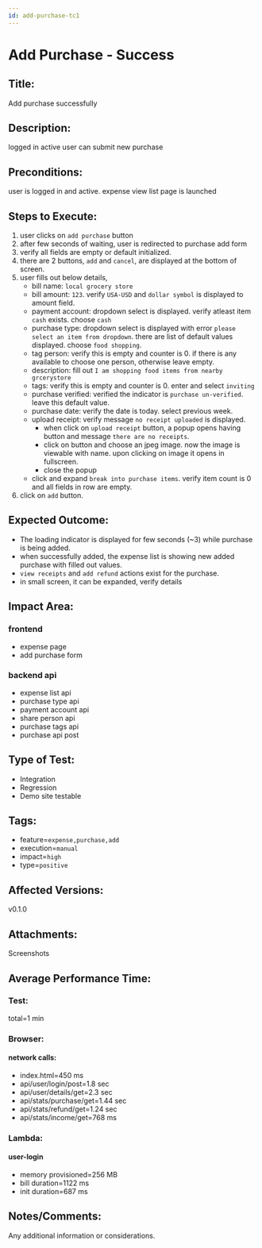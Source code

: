 ```yaml
---
id: add-purchase-tc1
---
```


# Add Purchase - Success

## Title:

Add purchase successfully

## Description:

logged in active user can submit new purchase

## Preconditions:

user is logged in and active. expense view list page is launched

## Steps to Execute:

1. user clicks on `add purchase` button
2. after few seconds of waiting, user is redirected to purchase add form
3. verify all fields are empty or default initialized.
4. there are 2 buttons, `add` and `cancel`, are displayed at the bottom of screen.
5. user fills out below details,
   - bill name: `local grocery store`
   - bill amount: `123`. verify `USA-USD` and `dollar symbol` is displayed to amount field.
   - payment account: dropdown select is displayed. verify atleast item `cash` exists. choose `cash`
   - purchase type: dropdown select is displayed with error `please select an item from dropdown`. there are list of default values displayed. choose `food shopping`.
   - tag person: verify this is empty and counter is 0. if there is any available to choose one person, otherwise leave empty.
   - description: fill out `I am shopping food items from nearby grcerystore`
   - tags: verify this is empty and counter is 0. enter and select `inviting`
   - purchase verified: verified the indicator is `purchase un-verified`. leave this default value.
   - purchase date: verify the date is today. select previous week.
   - upload receipt: verify message `no receipt uploaded` is displayed.
     - when click on `upload receipt` button, a popup opens having button and message `there are no receipts`.
     - click on button and choose an jpeg image. now the image is viewable with name. upon clicking on image it opens in fullscreen.
     - close the popup
   - click and expand `break into purchase items`. verify item count is 0 and all fields in row are empty.
6. click on `add` button.

## Expected Outcome:

- The loading indicator is displayed for few seconds (~3) while purchase is being added.
- when successfully added, the expense list is showing new added purchase with filled out values.
- `view receipts` and `add refund` actions exist for the purchase.
- in small screen, it can be expanded, verify details

## Impact Area:

### frontend

- expense page
- add purchase form

### backend api

- expense list api
- purchase type api
- payment account api
- share person api
- purchase tags api
- purchase api post

## Type of Test:

- Integration
- Regression
- Demo site testable

## Tags:

- feature=`expense,purchase,add`
- execution=`manual`
- impact=`high`
- type=`positive`

## Affected Versions:

v0.1.0

## Attachments:

Screenshots

## Average Performance Time:

### Test:

total=1 min

### Browser:

#### network calls:

- index.html=450 ms
- api/user/login/post=1.8 sec
- api/user/details/get=2.3 sec
- api/stats/purchase/get=1.44 sec
- api/stats/refund/get=1.24 sec
- api/stats/income/get=768 ms

### Lambda:

#### user-login

- memory provisioned=256 MB
- bill duration=1122 ms
- init duration=687 ms

## Notes/Comments:

Any additional information or considerations.
